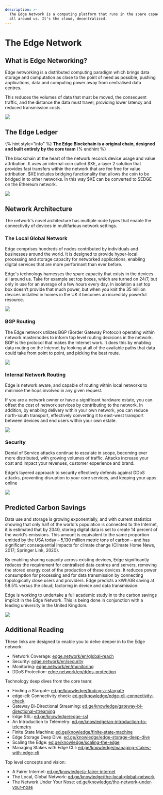 ```yaml
---
description: >-
  The Edge Network is a computing platform that runs in the spare capacity found
  all around us. It's the cloud, decentralised.
---
```


# The Edge Network

## What is Edge Networking?

Edge networking is a distributed computing paradigm which brings data storage and computation as close to the point of need as possible, pushing applications, data and computing power away from centralised data centres.

This reduces the volumes of data that must be moved, the consequent traffic, and the distance the data must travel, providing lower latency and reduced transmission costs.

![](../.gitbook/assets/edgenetwork.png)

## The Edge Ledger

{% hint style="info" %}
**The Edge Blockchain is a original chain, designed and built entirely by the core team**
{% endhint %}

The blockchain at the heart of the network records device usage and value attribution. It uses an internal coin called $XE, a layer 2 solution that provides fast transfers within the network that are fee free for value attribution. $XE includes bridging functionality that allows the coin to be bridged in to other networks. In this way $XE can be converted to $EDGE on the Ethereum network.

![](../.gitbook/assets/xechain.png)

## Network Architecture

The network's novel architecture has multiple node types that enable the connectivity of devices in multifarious network settings.

### The Local Global Network

Edge comprises hundreds of nodes contributed by individuals and businesses around the world. It is designed to provide hyper-local processing and storage capacity for networked applications, enabling digital services that are more performant than ever before.

Edge's technology harnesses the spare capacity that exists in the devices all around us. Take for example set top boxes, which are turned on 24/7, but only in use for an average of a few hours every day. In isolation a set top box doesn’t provide that much power, but when you knit the 35 million devices installed in homes in the UK it becomes an incredibly powerful resource.

![](../.gitbook/assets/localglobal.png)

### BGP Routing

The Edge network utilizes BGP \(Border Gateway Protocol\) operating within network masternodes to inform top level routing decisions in the network. BGP is the protocol that makes the Internet work. It does this by enabling data routing on the Internet by looking at all of the available paths that data could take from point to point, and picking the best route.

![](../.gitbook/assets/bgp.png)

### Internal Network Routing

Edge is network aware, and capable of routing within local networks to minimise the hops involved in any given request.

If you are a network owner or have a significant hardware estate, you can offset the cost of network services by contributing to the network. In addition, by enabling delivery within your own network, you can reduce north-south transport, effectively converting it to east-west transport between devices and end users within your own estate.

![](../.gitbook/assets/internalrouting.png)

### Security

Denial of Service attacks continue to escalate in scope, becoming ever more distributed, with growing volumes of traffic. Attacks increase your cost and impact your revenues, customer experience and brand.

Edge’s layered approach to security effectively defends against DDoS attacks, preventing disruption to your core services, and keeping your apps online

![](../.gitbook/assets/security.png)

## Predicted Carbon Savings

Data use and storage is growing exponentially, and with current statistics showing that only half of the world's population is connected to the Internet, it is estimated that by 2040, storing digital data is set to create 14 percent of the world's emissions. This amount is equivalent to the same proportion emitted by the USA today – 5,130 million metric tons of carbon – and has significant consequential impacts for climate change \(Climate Home News, 2017; Springer Link, 2020\).

By enabling sharing capacity across existing devices, Edge significantly reduces the requirement for centralised data centres and servers, removing the stored energy cost of the production of these devices. It reduces power consumption for processing and for data transmission by connecting topologically close users and providers. Edge predicts a kWh/GB saving at 58.5% versus the cloud, factoring in device and data transmission.

Edge is working to undertake a full academic study in to the carbon savings implicit in the Edge Network. This is being done in conjunction with a leading university in the United Kingdom.

![](../.gitbook/assets/geennetwork.png)

## Additional Reading

These links are designed to enable you to delve deeper in to the Edge network:

* Network Coverage: [edge.network/en/global-reach](https://edge.network/en/global-reach/)
* Security: [edge.network/en/security](https://edge.network/en/security/)
* Monitoring: [edge.network/en/monitoring](https://edge.network/en/monitoring/)
* DDoS Protection: [edge.network/en/ddos-protection](https://edge.network/en/ddos-protection/)

Technology deep dives from the core team:

* Finding a Stargate: [ed.ge/knowledge/finding-a-stargate](https://edge.network/en/knowledge/network/finding-a-stargate)
* edge-cli: Connectivity check: [ed.ge/knowledge/edge-cli-connectivity-check](https://edge.network/en/knowledge/network/edge-cli-connectivity-check)
* Gateway Bi-Directional Streaming: [ed.ge/knowledge/gateway-bi-directional-streaming](https://edge.network/en/knowledge/network/gateway-bi-directional-streaming)
* Edge SSL: [ed.ge/knowledge/edge-ssl](https://edge.network/en/knowledge/network/edge-ssl)
* An Introduction to Telemetry: [ed.ge/knowledge/an-introduction-to-telemetry](https://edge.network/en/knowledge/network/an-introduction-to-telemetry)
* Finite State Machine: [ed.ge/knowledge/finite-state-machine](https://edge.network/en/knowledge/network/finite-state-machine)
* Edge Storage Deep Dive: [ed.ge/knowledge/edge-storage-deep-dive](https://edge.network/en/knowledge/network/edge-storage-deep-dive)
* Scaling the Edge: [ed.ge/knowledge/scaling-the-edge](https://edge.network/en/knowledge/network/scaling-the-edge)
* Managing Stakes with Edge CLI: [ed.ge/knowledge/managing-stakes-with-edge-cli](https://edge.network/en/updates/announcements/managing-stakes-with-edge-cli)

Top level concepts and vision:

* A Fairer Internet: [ed.ge/knowledge/a-fairer-internet](https://edge.network/en/knowledge/network/a-fairer-internet/)
* The Local, Global Network: [ed.ge/knowledge/the-local-global-network](https://edge.network/en/knowledge/network/the-local-global-network/)
* The Network Under Your Nose: [ed.ge/knowledge/the-network-under-your-nose](https://edge.network/en/knowledge/network/the-network-under-your-nose)

